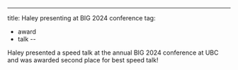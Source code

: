 ---
title: Haley presenting at BIG 2024 conference
tag: 
- award
- talk
--

Haley presented a speed talk at the annual BIG 2024 conference at UBC and was awarded second place for best speed talk!

